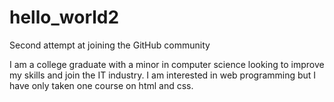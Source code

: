 # hello_world2
Second attempt at joining the GitHub community

I am a college graduate with a minor in computer science looking to improve my skills and join the IT industry. I am interested in web programming but I have only taken one course on html and css. 
